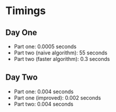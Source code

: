 # Timings

## Day One

* Part one: 0.0005 seconds
* Part two (naive algorithm): 55 seconds
* Part two (faster algorithm): 0.3 seconds

## Day Two

* Part one: 0.004 seconds
* Part one (improved): 0.002 seconds
* Part two: 0.004 seconds
